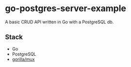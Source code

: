go-postgres-server-example
=======

A basic CRUD API written in Go with a PostgreSQL db.

## Stack
- Go
- PostgreSQL
- [gorilla/mux](https://github.com/gorilla/mux)
